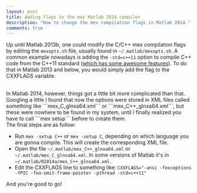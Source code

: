 ```yaml
---
layout: post
title: Adding flags to the mex Matlab 2014 compiler
description: "How to change the mex compilation flags in Matlab 2014."
comments: true
---
```


Up until Matlab 2013b, one could modify the C/C++ mex compilation flags by editing the ```mexopts.sh``` file, usually found in ```~/.matlab/mexopts.sh```. A common example nowadays is adding the ```-std=c++11``` option to compile C++ code from the C++11 standard ([which has some awesome features](http://www.codeproject.com/Articles/570638/Ten-Cplusplus-Features-Every-Cplusplus-Developer)). To do that in Matlab 2013 and below, you would simply add the flag to the CXXFLAGS variable.

<br/>
In Matlab 2014, however, things got a little bit more complicated than that. Googling a little I found that now the options were stored in XML files called something like ```mex_C_glnxa64.xml``` or ```mex_C++_glnxa64.xml```, but these were nowhere to be found in my system, until I finally realized you have to call ```mex setup``` before to create them.

<br/>
The final steps are as follow:

* Run ```mex -setup C++``` or ```mex -setup C```, depending on which language you are gonna compile. This will create the corresponding XML file. 
* Open the file ```~/.matlab/mex_C++_glnxa64.xml``` or  ```~/.matlab/mex_C_glnxa64.xml```. In some versions of Matlab it's in ```~/.matlab/R2014a/mex_C++_glnxa64.xml```.
* Edit the CXXFLAGS line to something like: ```CXXFLAGS="-ansi -fexceptions -fPIC -fno-omit-frame-pointer -pthread -std=c++11"```

And you're good to go!